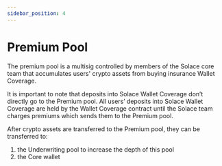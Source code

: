 ```yaml
---
sidebar_position: 4
---
```


# Premium Pool

The premium pool is a multisig controlled by members of the Solace core team that accumulates users' crypto assets from buying insurance Wallet Coverage. 

It is important to note that deposits into Solace Wallet Coverage don’t directly go to the Premium pool. All users’ deposits into Solace Wallet Coverage are held by the Wallet Coverage contract until the Solace team charges premiums which sends them to the Premium pool.

After crypto assets are transferred to the Premium pool, they can be transferred to:

1. the Underwriting pool to increase the depth of this pool
2. the Core wallet
